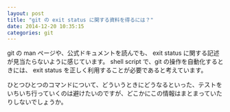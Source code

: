 ```yaml
---
layout: post
title: "git の exit status に関する資料を得るには？"
date: 2014-12-20 10:35:15
categories: git
---
```

<p>git の man ページや、公式ドキュメントを読んでも、 exit status に関する記述が見当たらないように感じています。
shell script で、git の操作を自動化するときには、 exit status を正しく利用することが必要であると考えています。</p>

<p>ひとつひとつのコマンドについて、どういうときにどうなるといった、テストをいちいち行っていくのは避けたいのですが、どこかにこの情報はまとまっていたりしないでしょうか。</p>
